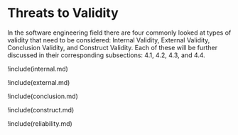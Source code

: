# Threats to Validity

In the software engineering field there are four commonly looked at types of validity that need to be considered: Internal Validity, External Validity, Conclusion Validity, and Construct Validity. Each of these will be further discussed in their corresponding subsections: 4.1, 4.2, 4.3, and 4.4.

!include(internal.md)

!include(external.md)

!include(conclusion.md)

!include(construct.md)

!include(reliability.md)